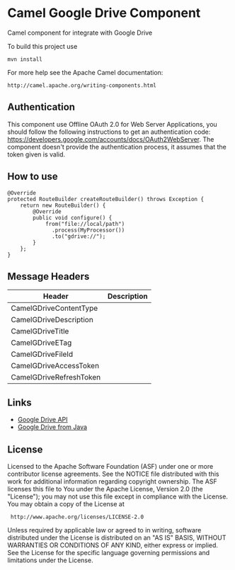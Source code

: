 Camel Google Drive Component
============

Camel component for integrate with Google Drive

To build this project use

    mvn install

For more help see the Apache Camel documentation:

    http://camel.apache.org/writing-components.html
    
## Authentication

This component use Offline OAuth 2.0 for Web Server Applications, you should follow the following instructions to get an authentication code: https://developers.google.com/accounts/docs/OAuth2WebServer.
The component doesn't provide the authentication process, it assumes that the token given is valid.

## How to use

    @Override
    protected RouteBuilder createRouteBuilder() throws Exception {
        return new RouteBuilder() {
            @Override
			public void configure() {
                from("file://local/path")
                  .process(MyProcessor())
                  .to("gdrive://");
            }
        };
    }

## Message Headers

| Header                    | Description           |
| ------------------------- |:---------------------:|
| CamelGDriveContentType    |                       |
| CamelGDriveDescription    |                       |
| CamelGDriveTitle          |                       |
| CamelGDriveETag           |                       |
| CamelGDriveFileId         |                       |
| CamelGDriveAccessToken    |                       |
| CamelGDriveRefreshToken   |                       |

## Links

* [Google Drive API](https://code.google.com/p/google-api-java-client/wiki/APIs#Drive_API)
* [Google Drive from Java](https://developers.google.com/drive/quickstart-java)

## License

Licensed to the Apache Software Foundation (ASF) under one or more
contributor license agreements.  See the NOTICE file distributed with
this work for additional information regarding copyright ownership.
The ASF licenses this file to You under the Apache License, Version 2.0
(the "License"); you may not use this file except in compliance with
the License.  You may obtain a copy of the License at

     http://www.apache.org/licenses/LICENSE-2.0

Unless required by applicable law or agreed to in writing, software
distributed under the License is distributed on an "AS IS" BASIS,
WITHOUT WARRANTIES OR CONDITIONS OF ANY KIND, either express or implied.
See the License for the specific language governing permissions and
limitations under the License.